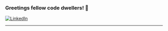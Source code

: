 ### Greetings fellow code dwellers! 👋

[![LinkedIn](https://img.shields.io/badge/LinkedIn-blue?style=flat-square&logo=linkedin)](https://www.linkedin.com/in/huy-xuan-nguyen-299717212/)

---


<!--
**Hustlenut/Hustlenut** is a ✨ _special_ ✨ repository because its `README.md` (this file) appears on your GitHub profile.

Here are some ideas to get you started:

- 🔭 I’m currently working on ...
- 🌱 I’m currently learning ...
- 👯 I’m looking to collaborate on ...
- 🤔 I’m looking for help with ...
- 💬 Ask me about ...
- 📫 How to reach me: ...
- 😄 Pronouns: ...
- ⚡ Fun fact: ...
-->

